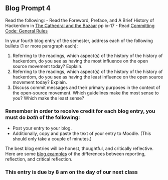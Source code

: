 ## Blog Prompt 4

Read the following:
    - Read the Foreword, Preface, and A Brief History of Hackerdom in [The Cathedral and the Bazaar](https://monoskop.org/images/e/e0/Raymond_Eric_S_The_Cathedral_and_the_Bazaar_rev_ed.pdf) pp ix-17
    - Read [Committing Code: General Rules](https://gist.github.com/digitaljhelms/3761873)

In your fourth blog entry of the semester, address each of the following bullets (1 or more paragraph each):
  1. Referring to the readings, which aspect(s) of the history of the history of hackerdom, do you see as having the most influence on 
  the open source movement today? Explain.
  2. Referring to the readings, which aspect(s) of the history of the history of hackerdom, do you see as having the least influence on 
  the open source movement today? Explain.
  3. Discuss commit messages and their primary purposes in the context of the open-source movement. 
  Which guidelines make the most sense to you? Which make the least sense?
### Remember in order to receive credit for each blog entry, you must do *both* of the following:

  - Post your entry to your blog.
  - Additionally, copy and paste the text of your entry to Moodle. (This should only take a couple of minutes.)
  
The best blog entries will be honest, thoughtful, and critically reflective. Here are some [blog examples](blogreflection.md) of the differences between reporting, reflection, and critical reflection.
  
### This entry is due by 8 am on the day of our next class
